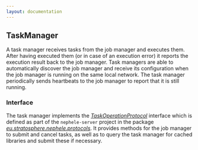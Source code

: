 ```yaml
---
layout: documentation
---
```

TaskManager
-----------

A task manager receives tasks from the job manager and executes them.
After having executed them (or in case of an execution error) it reports
the execution result back to the job manager. Task managers are able to
automatically discover the job manager and receive its configuration
when the job manager is running on the same local network. The task
manager periodically sends heartbeats to the job manager to report that
it is still running.

### Interface

The task manager implements the
*[TaskOperationProtocol](https://github.com/dimalabs/ozone/blob/master/nephele/nephele-server/src/main/java/eu/stratosphere/nephele/protocols/TaskOperationProtocol.java "https://github.com/dimalabs/ozone/blob/master/nephele/nephele-server/src/main/java/eu/stratosphere/nephele/protocols/TaskOperationProtocol.java")*
interface which is defined as part of the `nephele-server` project in
the package
*[eu.stratosphere.nephele.protocols](https://github.com/stratosphere-eu/stratosphere/tree/master/nephele/nephele-server/src/main/java/eu/stratosphere/nephele/protocols "https://github.com/stratosphere-eu/stratosphere/tree/master/nephele/nephele-server/src/main/java/eu/stratosphere/nephele/protocols")*.
It provides methods for the job manager to submit and cancel tasks, as
well as to query the task manager for cached libraries and submit these
if necessary.
